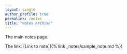 ```yaml
---
layout: single
author_profile: true
permalink: /notes
title: "Notes archive"
---
```


The main notes page.

The link: [Link to note]({% link _notes/sample_note.md %})
